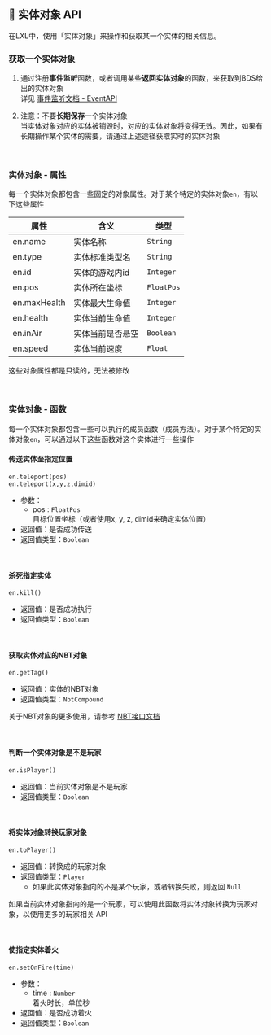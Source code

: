 ## 🎈 实体对象 API

在LXL中，使用「实体对象」来操作和获取某一个实体的相关信息。

### 获取一个实体对象

1. 通过注册**事件监听**函数，或者调用某些**返回实体对象**的函数，来获取到BDS给出的实体对象    
   详见 [事件监听文档 - EventAPI](zh_CN/Development/EventAPI/Listen.md)      

   

2. 注意：不要**长期保存**一个实体对象  
   当实体对象对应的实体被销毁时，对应的实体对象将变得无效。因此，如果有长期操作某个实体的需要，请通过上述途径获取实时的实体对象

<br>


### 实体对象 - 属性

每一个实体对象都包含一些固定的对象属性。对于某个特定的实体对象`en`，有以下这些属性

| 属性         | 含义             | 类型       |
| ------------ | ---------------- | ---------- |
| en.name      | 实体名称         | `String`   |
| en.type      | 实体标准类型名   | `String`   |
| en.id        | 实体的游戏内id   | `Integer`  |
| en.pos       | 实体所在坐标     | `FloatPos` |
| en.maxHealth | 实体最大生命值   | `Integer`  |
| en.health    | 实体当前生命值   | `Integer`  |
| en.inAir     | 实体当前是否悬空 | `Boolean`  |
| en.speed     | 实体当前速度     | `Float`    |

这些对象属性都是只读的，无法被修改

<br>

### 实体对象 - 函数

每一个实体对象都包含一些可以执行的成员函数（成员方法）。对于某个特定的实体对象`en`，可以通过以下这些函数对这个实体进行一些操作

#### 传送实体至指定位置

`en.teleport(pos)`  
`en.teleport(x,y,z,dimid)`

- 参数：
  - pos : `FloatPos`  
    目标位置坐标（或者使用x, y, z, dimid来确定实体位置）
- 返回值：是否成功传送
- 返回值类型：`Boolean`

<br>

#### 杀死指定实体  

`en.kill()`

- 返回值：是否成功执行
- 返回值类型：`Boolean`

<br>

#### 获取实体对应的NBT对象

`en.getTag()`

- 返回值：实体的NBT对象
- 返回值类型：`NbtCompound`

关于NBT对象的更多使用，请参考 [NBT接口文档](zh_CN/Development/NbtAPI/NBT.md)

<br>

#### 判断一个实体对象是不是玩家

`en.isPlayer()`

- 返回值：当前实体对象是不是玩家
- 返回值类型：`Boolean`

<br>

#### 将实体对象转换玩家对象

`en.toPlayer()`

- 返回值：转换成的玩家对象
- 返回值类型：`Player`
  - 如果此实体对象指向的不是某个玩家，或者转换失败，则返回 `Null`

如果当前实体对象指向的是一个玩家，可以使用此函数将实体对象转换为玩家对象，以使用更多的玩家相关 API

<br>

#### 使指定实体着火

`en.setOnFire(time)`

- 参数：
  - time : `Number`  
    着火时长，单位秒
- 返回值：是否成功着火
- 返回值类型：`Boolean`

<br>